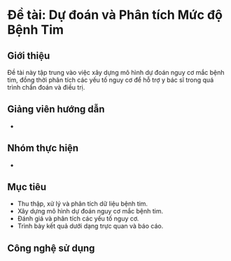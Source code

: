 # Đề tài: Dự đoán và Phân tích Mức độ Bệnh Tim

## Giới thiệu
Đề tài này tập trung vào việc xây dựng mô hình dự đoán nguy cơ mắc bệnh tim, đồng thời phân tích các yếu tố nguy cơ để hỗ trợ y bác sĩ trong quá trình chẩn đoán và điều trị.

## Giảng viên hướng dẫn
- 

## Nhóm thực hiện
- 

## Mục tiêu
- Thu thập, xử lý và phân tích dữ liệu bệnh tim.
- Xây dựng mô hình dự đoán nguy cơ mắc bệnh tim.
- Đánh giá và phân tích các yếu tố nguy cơ.
- Trình bày kết quả dưới dạng trực quan và báo cáo.

## Công nghệ sử dụng

